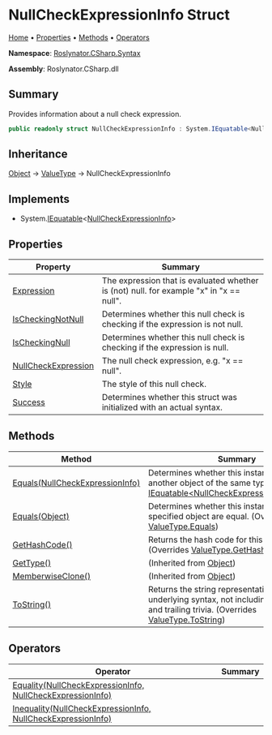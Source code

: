 # NullCheckExpressionInfo Struct

[Home](../../../../README.md) &#x2022; [Properties](#properties) &#x2022; [Methods](#methods) &#x2022; [Operators](#operators)

**Namespace**: [Roslynator.CSharp.Syntax](../README.md)

**Assembly**: Roslynator\.CSharp\.dll

## Summary

Provides information about a null check expression\.

```csharp
public readonly struct NullCheckExpressionInfo : System.IEquatable<NullCheckExpressionInfo>
```

## Inheritance

[Object](https://docs.microsoft.com/en-us/dotnet/api/system.object) &#x2192; [ValueType](https://docs.microsoft.com/en-us/dotnet/api/system.valuetype) &#x2192; NullCheckExpressionInfo

## Implements

* System\.[IEquatable](https://docs.microsoft.com/en-us/dotnet/api/system.iequatable-1)\<[NullCheckExpressionInfo](./README.md)>

## Properties

| Property | Summary |
| -------- | ------- |
| [Expression](Expression/README.md) | The expression that is evaluated whether is \(not\) null\. for example "x" in "x == null"\. |
| [IsCheckingNotNull](IsCheckingNotNull/README.md) | Determines whether this null check is checking if the expression is not null\. |
| [IsCheckingNull](IsCheckingNull/README.md) | Determines whether this null check is checking if the expression is null\. |
| [NullCheckExpression](NullCheckExpression/README.md) | The null check expression, e\.g\. "x == null"\. |
| [Style](Style/README.md) | The style of this null check\. |
| [Success](Success/README.md) | Determines whether this struct was initialized with an actual syntax\. |

## Methods

| Method | Summary |
| ------ | ------- |
| [Equals(NullCheckExpressionInfo)](Equals/README.md#Roslynator_CSharp_Syntax_NullCheckExpressionInfo_Equals_Roslynator_CSharp_Syntax_NullCheckExpressionInfo_) | Determines whether this instance is equal to another object of the same type\. \(Implements [IEquatable\<NullCheckExpressionInfo>.Equals](https://docs.microsoft.com/en-us/dotnet/api/system.iequatable-1.equals)\) |
| [Equals(Object)](Equals/README.md#Roslynator_CSharp_Syntax_NullCheckExpressionInfo_Equals_System_Object_) | Determines whether this instance and a specified object are equal\. \(Overrides [ValueType.Equals](https://docs.microsoft.com/en-us/dotnet/api/system.valuetype.equals)\) |
| [GetHashCode()](GetHashCode/README.md) | Returns the hash code for this instance\. \(Overrides [ValueType.GetHashCode](https://docs.microsoft.com/en-us/dotnet/api/system.valuetype.gethashcode)\) |
| [GetType()](https://docs.microsoft.com/en-us/dotnet/api/system.object.gettype) |  \(Inherited from [Object](https://docs.microsoft.com/en-us/dotnet/api/system.object)\) |
| [MemberwiseClone()](https://docs.microsoft.com/en-us/dotnet/api/system.object.memberwiseclone) |  \(Inherited from [Object](https://docs.microsoft.com/en-us/dotnet/api/system.object)\) |
| [ToString()](ToString/README.md) | Returns the string representation of the underlying syntax, not including its leading and trailing trivia\. \(Overrides [ValueType.ToString](https://docs.microsoft.com/en-us/dotnet/api/system.valuetype.tostring)\) |

## Operators

| Operator | Summary |
| -------- | ------- |
| [Equality(NullCheckExpressionInfo, NullCheckExpressionInfo)](op_Equality/README.md) | |
| [Inequality(NullCheckExpressionInfo, NullCheckExpressionInfo)](op_Inequality/README.md) | |

